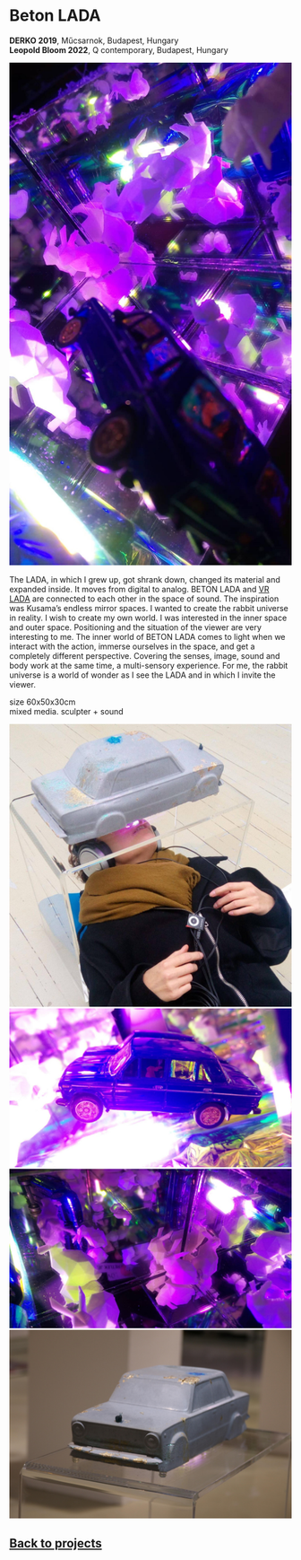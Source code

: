<!-- {
    "img": "Beton-Lada_2017/2.jpg",
    "title": "Beton Lada (2019)",
    "desc": "Miniaturized concrete LADA universe"
} -->

# Beton LADA
**DERKO 2019**, Műcsarnok, Budapest, Hungary  
**Leopold Bloom 2022**, Q contemporary, Budapest, Hungary

![_parallax(side)](Beton-Lada_2019/0.jpg)

The LADA, in which I grew up, got shrank down, changed its material and expanded inside. It moves from digital to analog. BETON LADA and [VR LADA](/c/projects/VR-Lada_2017) are connected to each other in the space of sound. The inspiration was Kusama’s endless mirror spaces. I wanted to create the rabbit universe in reality. I wish to create my own world. I was interested in the inner space and outer space. Positioning and the situation of the viewer are very interesting to me. The inner world of BETON LADA comes to light when we interact with the action, immerse ourselves in the space, and get a completely different perspective. Covering the senses, image, sound and body work at the same time, a multi-sensory experience. For me, the rabbit universe is a world of wonder as I see the LADA and in which I invite the viewer.

<span class="mdRightAlign">

size 60x50x30cm  
mixed media. sculpter + sound

</span>

![_expand](Beton-Lada_2019/3.jpg)
![_full caption:'The inner space of the BETON LADA, 2019'](Beton-Lada_2019/1.jpg)
![_full caption:'The inner space of the BETON LADA, 2019'](Beton-Lada_2019/4.jpg)
![_full](Beton-Lada_2019/5.jpg)

## [Back to projects](/c/projects)
